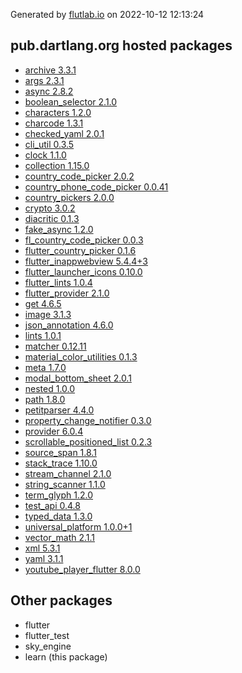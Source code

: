 Generated by [flutlab.io](https://flutlab.io) on 2022-10-12 12:13:24


## pub.dartlang.org hosted packages

 - [archive 3.3.1](https://pub.dartlang.org/packages/archive/versions/3.3.1)
 - [args 2.3.1](https://pub.dartlang.org/packages/args/versions/2.3.1)
 - [async 2.8.2](https://pub.dartlang.org/packages/async/versions/2.8.2)
 - [boolean_selector 2.1.0](https://pub.dartlang.org/packages/boolean_selector/versions/2.1.0)
 - [characters 1.2.0](https://pub.dartlang.org/packages/characters/versions/1.2.0)
 - [charcode 1.3.1](https://pub.dartlang.org/packages/charcode/versions/1.3.1)
 - [checked_yaml 2.0.1](https://pub.dartlang.org/packages/checked_yaml/versions/2.0.1)
 - [cli_util 0.3.5](https://pub.dartlang.org/packages/cli_util/versions/0.3.5)
 - [clock 1.1.0](https://pub.dartlang.org/packages/clock/versions/1.1.0)
 - [collection 1.15.0](https://pub.dartlang.org/packages/collection/versions/1.15.0)
 - [country_code_picker 2.0.2](https://pub.dartlang.org/packages/country_code_picker/versions/2.0.2)
 - [country_phone_code_picker 0.0.41](https://pub.dartlang.org/packages/country_phone_code_picker/versions/0.0.41)
 - [country_pickers 2.0.0](https://pub.dartlang.org/packages/country_pickers/versions/2.0.0)
 - [crypto 3.0.2](https://pub.dartlang.org/packages/crypto/versions/3.0.2)
 - [diacritic 0.1.3](https://pub.dartlang.org/packages/diacritic/versions/0.1.3)
 - [fake_async 1.2.0](https://pub.dartlang.org/packages/fake_async/versions/1.2.0)
 - [fl_country_code_picker 0.0.3](https://pub.dartlang.org/packages/fl_country_code_picker/versions/0.0.3)
 - [flutter_country_picker 0.1.6](https://pub.dartlang.org/packages/flutter_country_picker/versions/0.1.6)
 - [flutter_inappwebview 5.4.4+3](https://pub.dartlang.org/packages/flutter_inappwebview/versions/5.4.4+3)
 - [flutter_launcher_icons 0.10.0](https://pub.dartlang.org/packages/flutter_launcher_icons/versions/0.10.0)
 - [flutter_lints 1.0.4](https://pub.dartlang.org/packages/flutter_lints/versions/1.0.4)
 - [flutter_provider 2.1.0](https://pub.dartlang.org/packages/flutter_provider/versions/2.1.0)
 - [get 4.6.5](https://pub.dartlang.org/packages/get/versions/4.6.5)
 - [image 3.1.3](https://pub.dartlang.org/packages/image/versions/3.1.3)
 - [json_annotation 4.6.0](https://pub.dartlang.org/packages/json_annotation/versions/4.6.0)
 - [lints 1.0.1](https://pub.dartlang.org/packages/lints/versions/1.0.1)
 - [matcher 0.12.11](https://pub.dartlang.org/packages/matcher/versions/0.12.11)
 - [material_color_utilities 0.1.3](https://pub.dartlang.org/packages/material_color_utilities/versions/0.1.3)
 - [meta 1.7.0](https://pub.dartlang.org/packages/meta/versions/1.7.0)
 - [modal_bottom_sheet 2.0.1](https://pub.dartlang.org/packages/modal_bottom_sheet/versions/2.0.1)
 - [nested 1.0.0](https://pub.dartlang.org/packages/nested/versions/1.0.0)
 - [path 1.8.0](https://pub.dartlang.org/packages/path/versions/1.8.0)
 - [petitparser 4.4.0](https://pub.dartlang.org/packages/petitparser/versions/4.4.0)
 - [property_change_notifier 0.3.0](https://pub.dartlang.org/packages/property_change_notifier/versions/0.3.0)
 - [provider 6.0.4](https://pub.dartlang.org/packages/provider/versions/6.0.4)
 - [scrollable_positioned_list 0.2.3](https://pub.dartlang.org/packages/scrollable_positioned_list/versions/0.2.3)
 - [source_span 1.8.1](https://pub.dartlang.org/packages/source_span/versions/1.8.1)
 - [stack_trace 1.10.0](https://pub.dartlang.org/packages/stack_trace/versions/1.10.0)
 - [stream_channel 2.1.0](https://pub.dartlang.org/packages/stream_channel/versions/2.1.0)
 - [string_scanner 1.1.0](https://pub.dartlang.org/packages/string_scanner/versions/1.1.0)
 - [term_glyph 1.2.0](https://pub.dartlang.org/packages/term_glyph/versions/1.2.0)
 - [test_api 0.4.8](https://pub.dartlang.org/packages/test_api/versions/0.4.8)
 - [typed_data 1.3.0](https://pub.dartlang.org/packages/typed_data/versions/1.3.0)
 - [universal_platform 1.0.0+1](https://pub.dartlang.org/packages/universal_platform/versions/1.0.0+1)
 - [vector_math 2.1.1](https://pub.dartlang.org/packages/vector_math/versions/2.1.1)
 - [xml 5.3.1](https://pub.dartlang.org/packages/xml/versions/5.3.1)
 - [yaml 3.1.1](https://pub.dartlang.org/packages/yaml/versions/3.1.1)
 - [youtube_player_flutter 8.0.0](https://pub.dartlang.org/packages/youtube_player_flutter/versions/8.0.0)

## Other packages

 - flutter
 - flutter_test
 - sky_engine
 - learn (this package)

